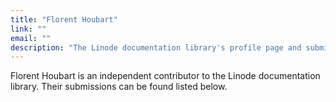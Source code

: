 ```yaml
---
title: "Florent Houbart"
link: ""
email: ""
description: "The Linode documentation library's profile page and submission listing for Florent Houbart"
---
```


Florent Houbart is an independent contributor to the Linode documentation library. Their submissions can be found listed below.